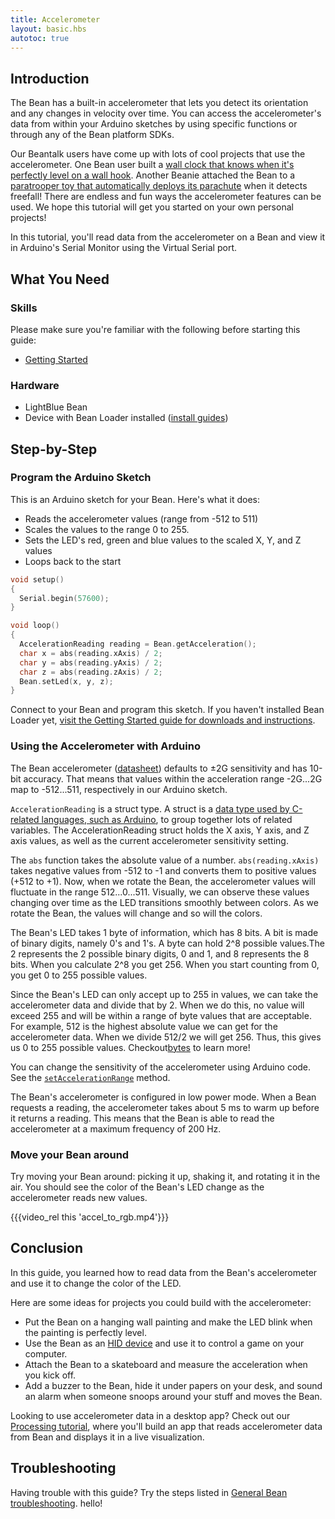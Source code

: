 ```yaml
---
title: Accelerometer
layout: basic.hbs
autotoc: true
---
```


## Introduction

The Bean has a built-in accelerometer that lets you detect its orientation and any changes in velocity over time. You can access the accelerometer's data from within your Arduino sketches by using specific functions or through any of the Bean platform SDKs.

Our Beantalk users have come up with lots of cool projects that use the accelerometer. One Bean user built a [wall clock that knows when it's perfectly level on a wall hook](#). Another Beanie attached the Bean to a [paratrooper toy that automatically deploys its parachute](#) when it detects freefall! There are endless and fun ways the accelerometer features can be used.  We hope this tutorial will get you started on your own personal projects!

In this tutorial, you'll read data from the accelerometer on a Bean and view it in Arduino's Serial Monitor using the Virtual Serial port.

## What You Need

### Skills

Please make sure you're familiar with the following before starting this guide:

* [Getting Started](#)

### Hardware

* LightBlue Bean
* Device with Bean Loader installed ([install guides](#))

## Step-by-Step

### Program the Arduino Sketch

This is an Arduino sketch for your Bean. Here's what it does:

* Reads the accelerometer values (range from -512 to 511)
* Scales the values to the range 0 to 255.
* Sets the LED's red, green and blue values to the scaled X, Y, and Z values
* Loops back to the start

```cpp
void setup()
{
  Serial.begin(57600);
}

void loop()
{
  AccelerationReading reading = Bean.getAcceleration();
  char x = abs(reading.xAxis) / 2;
  char y = abs(reading.yAxis) / 2;
  char z = abs(reading.zAxis) / 2;
  Bean.setLed(x, y, z);
}
```

Connect to your Bean and program this sketch. If you haven't installed Bean Loader yet, [visit the Getting Started guide for downloads and instructions](#).

### Using the Accelerometer with Arduino

The Bean accelerometer ([datasheet](http://ae-bst.resource.bosch.com/media/products/dokumente/bma250/bst-bma250-ds002-05.pdf)) defaults to ±2G sensitivity and has 10-bit accuracy. That means that values within the acceleration range -2G...2G map to -512...511, respectively in our Arduino sketch.

`AccelerationReading` is a struct type. A struct is a [data type used by C-related languages, such as Arduino](http://playground.arduino.cc/Code/Struct), to group together lots of related variables. The AccelerationReading struct holds the X axis, Y axis, and Z axis values, as well as the current accelerometer sensitivity setting.

The `abs` function takes the absolute value of a number. `abs(reading.xAxis)` takes negative values from -512 to -1 and converts them to positive values (+512 to +1). Now, when we rotate the Bean, the accelerometer values will fluctuate in the range 512...0...511.  Visually, we can observe these values changing over time as the LED transitions smoothly between colors. As we rotate the Bean, the values will change and so will the colors.


The Bean's LED takes 1 byte of information, which has 8 bits. A bit is made of binary digits, namely 0's and 1's. A byte can hold 2^8 possible values.The 2 represents the 2 possible binary digits, 0 and 1, and 8 represents the 8 bits. When you calculate 2^8 you get 256.  When you start counting from 0, you get 0 to 255 possible values. 

Since the Bean's LED can only accept up to 255 in values, we can take the accelerometer data and divide that by 2.  When we do this, no value will exceed 255 and will be within a range of byte values that are acceptable. For example, 512 is the highest absolute value we  can get for the accelerometer data.  When we divide 512/2 we will get 256. Thus, this gives us 0 to 255 possible values.  Checkout[bytes](hhttps://www.arduino.cc/en/Reference/Byte) to learn more!  

You can change the sensitivity of the accelerometer using Arduino code. See the [`setAccelerationRange`](#) method.

The Bean's accelerometer is configured in low power mode. When a Bean requests a reading, the accelerometer takes about 5 ms to warm up before it returns a reading. This means that the Bean is able to read the accelerometer at a maximum frequency of 200 Hz.

### Move your Bean around

Try moving your Bean around: picking it up, shaking it, and rotating it in the air. You should see the color of the Bean's LED change as the accelerometer reads new values.

{{{video_rel this 'accel_to_rgb.mp4'}}}

## Conclusion

In this guide, you learned how to read data from the Bean's accelerometer and use it to change the color of the LED.

Here are some ideas for projects you could build with the accelerometer:

* Put the Bean on a hanging wall painting and make the LED blink when the painting is perfectly level.
* Use the Bean as an [HID device](#) and use it to control a game on your computer.
* Attach the Bean to a skateboard and measure the acceleration when you kick off.
* Add a buzzer to the Bean, hide it under papers on your desk, and sound an alarm when someone snoops around your stuff and moves the Bean.

Looking to use accelerometer data in a desktop app? Check out our [Processing tutorial](#), where you'll build an app that reads accelerometer data from Bean and displays it in a live visualization.

## Troubleshooting

Having trouble with this guide? Try the steps listed in [General Bean troubleshooting](#).
hello!
